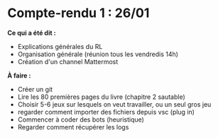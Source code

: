 # Compte-rendu 1 : 26/01

**Ce qui a été dit :**
- Explications générales du RL
- Organisation générale (réunion tous les vendredis 14h)
- Création d'un channel Mattermost 


**À faire :**
- Créer un git
- Lire les 80 premières pages du livre (chapitre 2 sautable)
- Choisir 5-6 jeux sur lesquels on veut travailler, ou un seul gros jeu
- regarder comment importer des fichiers depuis vsc (plug in)
- Commencer à coder des bots (heuristique) 
- Regarder comment récupérer les logs